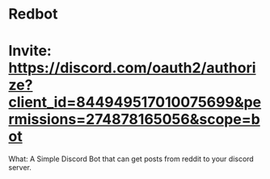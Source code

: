 # Redbot

# Invite: https://discord.com/oauth2/authorize?client_id=844949517010075699&permissions=274878165056&scope=bot

What:
A Simple Discord Bot that can get posts from reddit to your discord server. 
